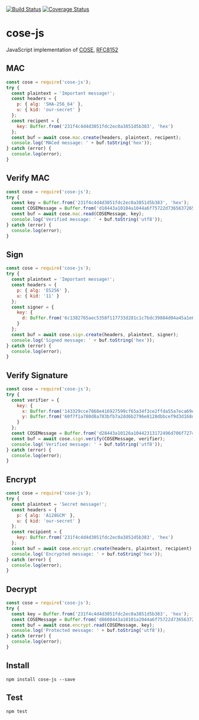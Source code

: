 [![Build Status](https://app.travis-ci.com/erdtman/cose-js.svg?branch=master)](https://app.travis-ci.com/erdtman/cose-js)
[![Coverage Status](https://coveralls.io/repos/github/erdtman/cose-js/badge.svg?branch=master)](https://coveralls.io/github/erdtman/cose-js?branch=master)
# cose-js
JavaScript implementation of [COSE](https://tools.ietf.org/html/rfc8152), [RFC8152](https://tools.ietf.org/html/rfc8152)
## MAC
```js
const cose = require('cose-js');
try {
  const plaintext = 'Important message!';
  const headers = {
    p: { alg: 'SHA-256_64' },
    u: { kid: 'our-secret' }
  };
  const recipent = {
    key: Buffer.from('231f4c4d4d3051fdc2ec0a3851d5b383', 'hex')
  };
  const buf = await cose.mac.create(headers, plaintext, recipent);
  console.log('MACed message: ' + buf.toString('hex'));
} catch (error) {
  console.log(error);
}
```
## Verify MAC
```js
const cose = require('cose-js');
try {
  const key = Buffer.from('231f4c4d4d3051fdc2ec0a3851d5b383', 'hex');
  const COSEMessage = Buffer.from('d18443a10104a1044a6f75722d73656372657472496d706f7274616e74206d65737361676521488894981d4aa5d614', 'hex');
  const buf = await cose.mac.read(COSEMessage, key);
  console.log('Verified message: ' + buf.toString('utf8'));
} catch (error) {
  console.log(error);
}
```
## Sign
```js
const cose = require('cose-js');
try {
  const plaintext = 'Important message!';
  const headers = {
    p: { alg: 'ES256' },
    u: { kid: '11' }
  };
  const signer = {
    key: {
      d: Buffer.from('6c1382765aec5358f117733d281c1c7bdc39884d04a45a1e6c67c858bc206c19', 'hex')
    }
  };
  const buf = await cose.sign.create(headers, plaintext, signer);
  console.log('Signed message: ' + buf.toString('hex'));
} catch (error) {
  console.log(error);
}
```
## Verify Signature
```js
const cose = require('cose-js');
try {
  const verifier = {
    key: {
      x: Buffer.from('143329cce7868e416927599cf65a34f3ce2ffda55a7eca69ed8919a394d42f0f', 'hex'),
      y: Buffer.from('60f7f1a780d8a783bfb7a2dd6b2796e8128dbbcef9d3d168db9529971a36e7b9', 'hex')
    }
  };
  const COSEMessage = Buffer.from('d28443a10126a10442313172496d706f7274616e74206d6573736167652158404c2b6b66dfedc4cfef0f221cf7ac7f95087a4c4245fef0063a0fd4014b670f642d31e26d38345bb4efcdc7ded3083ab4fe71b62a23f766d83785f044b20534f9', 'hex');
  const buf = await cose.sign.verify(COSEMessage, verifier);
  console.log('Verified message: ' + buf.toString('utf8'));
} catch (error) {
  console.log(error);
}
```
## Encrypt
```js
const cose = require('cose-js');
try {
  const plaintext = 'Secret message!';
  const headers = {
    p: { alg: 'A128GCM' },
    u: { kid: 'our-secret' }
  };
  const recipient = {
    key: Buffer.from('231f4c4d4d3051fdc2ec0a3851d5b383', 'hex')
  };
  const buf = await cose.encrypt.create(headers, plaintext, recipient);
  console.log('Encrypted message: ' + buf.toString('hex'));
} catch (error) {
  console.log(error);
}
```
## Decrypt
```js
const cose = require('cose-js');
try {
  const key = Buffer.from('231f4c4d4d3051fdc2ec0a3851d5b383', 'hex');
  const COSEMessage = Buffer.from('d8608443a10101a2044a6f75722d736563726574054c291a40271067ff57b1623c30581f23b663aaf9dfb91c5a39a175118ad7d72d416385b1b610e28b3b3fd824a397818340a040', 'hex');
  const buf = await cose.encrypt.read(COSEMessage, key);
  console.log('Protected message: ' + buf.toString('utf8'));
} catch (error) {
  console.log(error);
}
```
## Install
```
npm install cose-js --save
```
## Test
```
npm test
```
